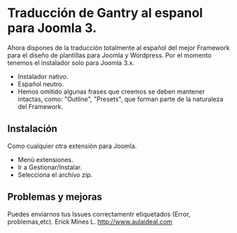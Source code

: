 # Traducción de Gantry al espanol para Joomla 3.

Ahora dispones de la traducción  totalmente al español del mejor Framework para el diseño de plantillas para Joomla y Wordpress.
Por el momento tenemos el instalador solo para Joomla 3.x.

+ Instalador nativo.
+ Español neutro.
+ Hemos omitido algunas frases que creemos se deben mantener intactas, como: "Outline", "Presets", que forman parte de la naturaleza del Framework.


Instalación
-----------
Como cualquier otra extensión para Joomla.

+ Menú extensiones.
+ Ir a Gestionar/Instalar.
+ Selecciona el archivo zip.

Problemas  y mejoras
-----------
Puedes enviarnos tus  Issues correctamentr etiquetados (Error, problemas,etc).
Erick Mines L.
http://www.aulaideal.com
